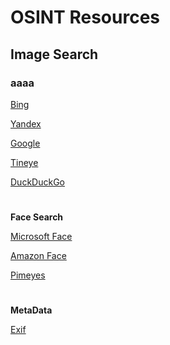 # OSINT Resources

## Image Search
### aaaa

[Bing](https://www.bing.com/visualsearch)

[Yandex](https://yandex.ru/images/)

[Google](https://images.google.com/)

[Tineye](https://tineye.com/)

[DuckDuckGo](https://duckduckgo.com)

#

**Face Search**

[Microsoft Face](https://azure.microsoft.com/en-au/services/cognitive-services/face/#demo)

[Amazon Face](http://aws.amazon.com/rekognition) 

[Pimeyes](https://pimeyes.com/en)
#

**MetaData**

[Exif](http://exif.regex.info/exif.cgi)

